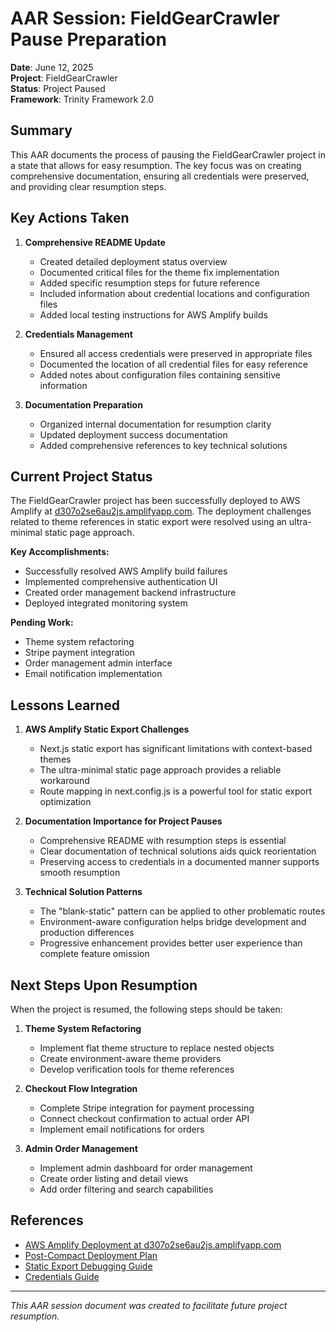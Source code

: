 # AAR Session: FieldGearCrawler Pause Preparation

**Date**: June 12, 2025  
**Project**: FieldGearCrawler  
**Status**: Project Paused  
**Framework**: Trinity Framework 2.0  

## Summary

This AAR documents the process of pausing the FieldGearCrawler project in a state that allows for easy resumption. The key focus was on creating comprehensive documentation, ensuring all credentials were preserved, and providing clear resumption steps.

## Key Actions Taken

1. **Comprehensive README Update**
   - Created detailed deployment status overview
   - Documented critical files for the theme fix implementation
   - Added specific resumption steps for future reference
   - Included information about credential locations and configuration files
   - Added local testing instructions for AWS Amplify builds

2. **Credentials Management**
   - Ensured all access credentials were preserved in appropriate files
   - Documented the location of all credential files for easy reference
   - Added notes about configuration files containing sensitive information

3. **Documentation Preparation**
   - Organized internal documentation for resumption clarity
   - Updated deployment success documentation
   - Added comprehensive references to key technical solutions

## Current Project Status

The FieldGearCrawler project has been successfully deployed to AWS Amplify at [d307o2se6au2js.amplifyapp.com](https://d307o2se6au2js.amplifyapp.com). The deployment challenges related to theme references in static export were resolved using an ultra-minimal static page approach.

**Key Accomplishments:**
- Successfully resolved AWS Amplify build failures
- Implemented comprehensive authentication UI
- Created order management backend infrastructure
- Deployed integrated monitoring system

**Pending Work:**
- Theme system refactoring
- Stripe payment integration
- Order management admin interface
- Email notification implementation

## Lessons Learned

1. **AWS Amplify Static Export Challenges**
   - Next.js static export has significant limitations with context-based themes
   - The ultra-minimal static page approach provides a reliable workaround
   - Route mapping in next.config.js is a powerful tool for static export optimization

2. **Documentation Importance for Project Pauses**
   - Comprehensive README with resumption steps is essential
   - Clear documentation of technical solutions aids quick reorientation
   - Preserving access to credentials in a documented manner supports smooth resumption

3. **Technical Solution Patterns**
   - The "blank-static" pattern can be applied to other problematic routes
   - Environment-aware configuration helps bridge development and production differences
   - Progressive enhancement provides better user experience than complete feature omission

## Next Steps Upon Resumption

When the project is resumed, the following steps should be taken:

1. **Theme System Refactoring**
   - Implement flat theme structure to replace nested objects
   - Create environment-aware theme providers
   - Develop verification tools for theme references

2. **Checkout Flow Integration**
   - Complete Stripe integration for payment processing
   - Connect checkout confirmation to actual order API
   - Implement email notifications for orders

3. **Admin Order Management**
   - Implement admin dashboard for order management
   - Create order listing and detail views
   - Add order filtering and search capabilities

## References

- [AWS Amplify Deployment at d307o2se6au2js.amplifyapp.com](https://d307o2se6au2js.amplifyapp.com)
- [Post-Compact Deployment Plan](/POST-COMPACT-DEPLOYMENT-PLAN.md)
- [Static Export Debugging Guide](/docs/internal/STATIC-EXPORT-DEBUGGING.md)
- [Credentials Guide](/CREDENTIALS-GUIDE.md)

---

*This AAR session document was created to facilitate future project resumption.*